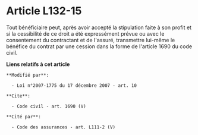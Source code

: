 # Article L132-15

Tout bénéficiaire peut, après avoir accepté la stipulation faite à son profit et si la cessibilité de ce droit a été
expressément prévue ou avec le consentement du contractant et de l'assuré, transmettre lui-même le bénéfice du contrat par
une cession dans la forme de l'article 1690 du code civil.

**Liens relatifs à cet article**

	**Modifié par**:

	  - Loi n°2007-1775 du 17 décembre 2007 - art. 10

	**Cite**:

	  - Code civil - art. 1690 (V)

	**Cité par**:

	  - Code des assurances - art. L111-2 (V)

